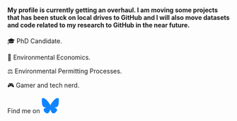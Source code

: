#### My profile is currently getting an overhaul. I am moving some projects that has been stuck on local drives to GitHub and I will also move datasets and code related to my research to GitHub in the near future.

🎓 PhD Candidate.

🌿 Environmental Economics.

⚖️ Environmental Permitting Processes. 

🎮 Gamer and tech nerd.


Find me on [<img alt="alt_text" width="40px" src="images/Bluesky_Logo.png" />](https://bsky.app/profile/k-sundstroem.bsky.social)

<!---
Kristoffer-Sundstroem/Kristoffer-Sundstroem is a ✨ special ✨ repository because its `README.md` (this file) appears on your GitHub profile.
You can click the Preview link to take a look at your changes.
--->

